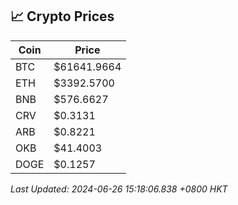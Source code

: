 ## 📈 Crypto Prices

| Coin | Price |
| ---- | ----- |
| BTC | $61641.9664 |
| ETH | $3392.5700 |
| BNB | $576.6627 |
| CRV | $0.3131 |
| ARB | $0.8221 |
| OKB | $41.4003 |
| DOGE | $0.1257 |

_Last Updated: 2024-06-26 15:18:06.838 +0800 HKT_